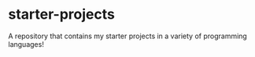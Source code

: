# starter-projects
A repository that contains my starter projects in a variety of programming languages!
